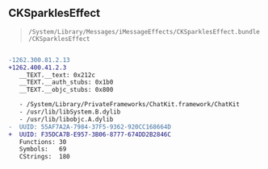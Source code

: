 ## CKSparklesEffect

> `/System/Library/Messages/iMessageEffects/CKSparklesEffect.bundle/CKSparklesEffect`

```diff

-1262.300.81.2.13
+1262.400.41.2.3
   __TEXT.__text: 0x212c
   __TEXT.__auth_stubs: 0x1b0
   __TEXT.__objc_stubs: 0x800

   - /System/Library/PrivateFrameworks/ChatKit.framework/ChatKit
   - /usr/lib/libSystem.B.dylib
   - /usr/lib/libobjc.A.dylib
-  UUID: 55AF7A2A-7984-37F5-9362-920CC168664D
+  UUID: F35DCA7B-E957-3B06-8777-674DD2B2846C
   Functions: 30
   Symbols:   69
   CStrings:  180

```
